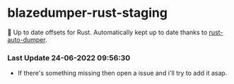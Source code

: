 # blazedumper-rust-staging

🚀 Up to date offsets for Rust. Automatically kept up to date thanks to [rust-auto-dumper](https://github.com/Akandesh/rust-auto-dumper).


### Last Update 24-06-2022 09:56:30
- If there's something missing then open a issue and i'll try to add it asap.